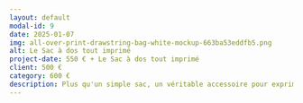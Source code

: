 ```yaml
---
layout: default
modal-id: 9
date: 2025-01-07
img: all-over-print-drawstring-bag-white-mockup-663ba53eddfb5.png
alt: Le Sac à dos tout imprimé
project-date: 550 € + Le Sac à dos tout imprimé
client: 500 €
category: 600 €
description: Plus qu'un simple sac, un véritable accessoire pour exprimer votre personnalité unique. Transportez votre ordinateur portable, votre livre et votre veste à capuche avec style.
---
```

